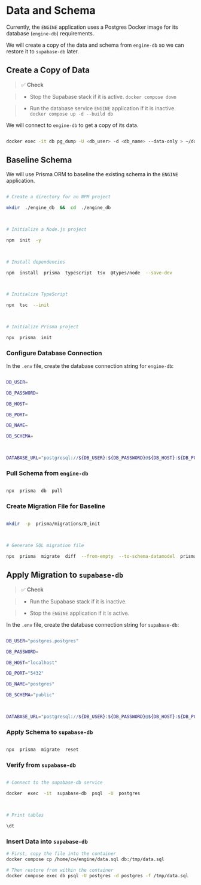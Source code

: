 # Data and Schema

Currently, the `ENGINE` application uses a Postgres Docker image for its database (`engine-db`) requirements.

We will create a copy of the data and schema from `engine-db` so we can restore it to `supabase-db` later.
  
## Create a Copy of Data

> ✅ **Check**

> - Stop the Supabase stack if it is active. `docker compose down`

> - Run the database service `ENGINE` application if it is inactive. ` docker compose up -d --build db`

  

We will connect to `engine-db` to get a copy of its data.

```bash

docker exec -it db pg_dump -U <db_user> -d <db_name> --data-only > ~/data.sql
```

  

## Baseline Schema

We will use Prisma ORM to baseline the existing schema in the `ENGINE` application.

  

```bash

# Create a directory for an NPM project

mkdir  ./engine_db  &&  cd  ./engine_db

  

# Initialize a Node.js project

npm  init  -y

  

# Install dependencies

npm  install  prisma  typescript  tsx  @types/node  --save-dev

  

# Initialize TypeScript

npx  tsc  --init

  

# Initialize Prisma project

npx  prisma  init

```

  

### Configure Database Connection

In the `.env` file, create the database connection string for `engine-db`:

  

```bash

DB_USER=

DB_PASSWORD=

DB_HOST=

DB_PORT=

DB_NAME=

DB_SCHEMA=

  

DATABASE_URL="postgresql://${DB_USER}:${DB_PASSWORD}@${DB_HOST}:${DB_PORT}/${DB_NAME}?schema=${DB_SCHEMA}"

```

  

### Pull Schema from `engine-db`

```bash

npx  prisma  db  pull

```

  

### Create Migration File for Baseline

```bash

mkdir  -p  prisma/migrations/0_init

  

# Generate SQL migration file

npx  prisma  migrate  diff  --from-empty  --to-schema-datamodel  prisma/schema.prisma  --script  >  prisma/migrations/0_init/migration.sql

```

  

## Apply Migration to `supabase-db`

> ✅ **Check**

> - Run the Supabase stack if it is inactive.

> - Stop the `ENGINE` application if it is active.

  

In the `.env` file, create the database connection string for `supabase-db`:

  

```bash

DB_USER="postgres.postgres"

DB_PASSWORD=

DB_HOST="localhost"

DB_PORT="5432"

DB_NAME="postgres"

DB_SCHEMA="public"

  

DATABASE_URL="postgresql://${DB_USER}:${DB_PASSWORD}@${DB_HOST}:${DB_PORT}/${DB_NAME}?schema=${DB_SCHEMA}"

```

  

### Apply Schema to `supabase-db`

```bash

npx  prisma  migrate  reset

```

  

### Verify from `supabase-db`

```bash

# Connect to the supabase-db service

docker  exec  -it  supabase-db  psql  -U  postgres

  

# Print tables

\dt

```

  

### Insert Data into `supabase-db`

```bash
# First, copy the file into the container
docker compose cp /home/cw/engine/data.sql db:/tmp/data.sql

# Then restore from within the container
docker compose exec db psql -U postgres -d postgres -f /tmp/data.sql
```